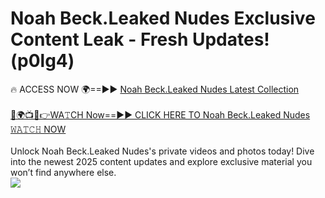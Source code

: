 # Noah Beck.Leaked Nudes Exclusive Content Leak - Fresh Updates! (p0lg4)

🔥 ACCESS NOW 🌍==►► <a href="https://tinyurl.com/yc657z5k" rel="nofollow">Noah Beck.Leaked Nudes Latest Collection</a>
<br><br>
[🔴🌍📺📱👉WA𝚃CH Now==►► CLICK HERE TO Noah Beck.Leaked Nudes 𝚆𝙰𝚃𝙲𝙷 NOW](https://tinyurl.com/yc657z5k)
<br><br>
Unlock Noah Beck.Leaked Nudes's private videos and photos today! Dive into the newest 2025 content updates and explore exclusive material you won’t find anywhere else.
<br>
<a href="https://tinyurl.com/yc657z5k" rel="nofollow" data-target="animated-image.originalLink"><img src="https://camo.githubusercontent.com/8a4f000d20f83aca3bf7ec5f350d767afa0574a8a352519fd8cfa583a6f93a33/68747470733a2f2f692e696d6775722e636f6d2f644a486b345a712e676966" data-canonical-src="https://i.imgur.com/dJHk4Zq.gif" style="max-width: 100%; display: inline-block;" data-target="animated-image.originalImage"></a>
<br>
